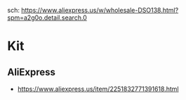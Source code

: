 sch: https://www.aliexpress.us/w/wholesale-DSO138.html?spm=a2g0o.detail.search.0

# Kit
## AliExpress
- https://www.aliexpress.us/item/2251832771391618.html
